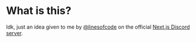 # What is this?

Idk, just an idea given to me by [@linesofcode](https://github.com/TimMikeladze/) on the official [Next.js Discord server](https://discord.gg/kY3ZuQFH).
